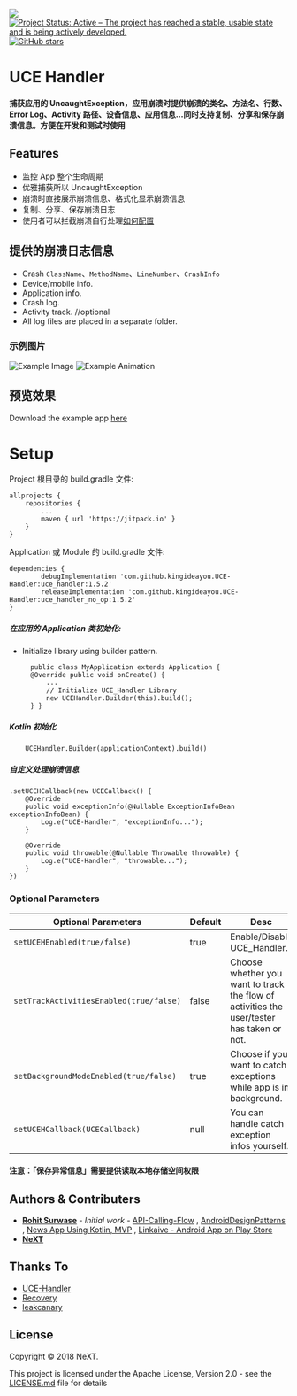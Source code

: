 [![](https://jitpack.io/v/kingideayou/UCE-Handler.svg)](https://jitpack.io/#RohitSurwase/UCE-Handler) [![Project Status: Active – The project has reached a stable, usable state and is being actively developed.](http://www.repostatus.org/badges/latest/active.svg)](http://www.repostatus.org/#active) [![GitHub stars](https://img.shields.io/github/stars/kingideayou/UCE-Handler.svg?style=social&label=Star)](https://GitHub.com/kingideayou/UCE-Handler/stargazers)

# UCE Handler
#### 捕获应用的 UncaughtException，应用崩溃时提供崩溃的类名、方法名、行数、Error Log、Activity 路径、设备信息、应用信息...同时支持复制、分享和保存崩溃信息。方便在开发和测试时使用

## Features
* 监控 App 整个生命周期
* 优雅捕获所以 UncaughtException
* 崩溃时直接展示崩溃信息、格式化显示崩溃信息
* 复制、分享、保存崩溃日志
* 使用者可以拦截崩溃自行处理[如何配置](#自定义处理崩溃信息)

## 提供的崩溃日志信息
* Crash `ClassName`、`MethodName`、`LineNumber`、`CrashInfo`
* Device/mobile info.
* Application info.
* Crash log.
* Activity track. //optional
* All log files are placed in a separate folder.

### 示例图片
![Example Image](http://ww1.sinaimg.cn/mw690/6db4aff6gy1fvn1nrp5qnj21905g0qse.jpg)
![Example Animation](http://ww1.sinaimg.cn/mw690/6db4aff6gy1fvmyplertdg20ew0pn1kx.gif)

## 预览效果
Download the example app [here](https://github.com/kingideayou/UCE-Handler/raw/master/DemoApk)

# Setup
Project 根目录的 build.gradle 文件:

	allprojects {
		repositories {
			...
			maven { url 'https://jitpack.io' }
		}
	}

Application 或 Module 的 build.gradle 文件:

	dependencies {
            debugImplementation 'com.github.kingideayou.UCE-Handler:uce_handler:1.5.2'
	        releaseImplementation 'com.github.kingideayou.UCE-Handler:uce_handler_no_op:1.5.2'
	}

##### 在应用的 Application 类初始化:
* Initialize library using builder pattern.

		public class MyApplication extends Application {
		@Override public void onCreate() {
			...
			// Initialize UCE_Handler Library
			new UCEHandler.Builder(this).build();
		} }

##### Kotlin 初始化

        UCEHandler.Builder(applicationContext).build()

##### 自定义处理崩溃信息

    .setUCEHCallback(new UCECallback() {
        @Override
        public void exceptionInfo(@Nullable ExceptionInfoBean exceptionInfoBean) {
            Log.e("UCE-Handler", "exceptionInfo...");
        }

        @Override
        public void throwable(@Nullable Throwable throwable) {
            Log.e("UCE-Handler", "throwable...");
        }
    })

### Optional Parameters

| Optional Parameters | Default | Desc |
| ------ | ------ | ------ |
| `setUCEHEnabled(true/false)` | true | Enable/Disable UCE_Handler. |
| `setTrackActivitiesEnabled(true/false)` | false | Choose whether you want to track the flow of activities the user/tester has taken or not. |
| `setBackgroundModeEnabled(true/false)` | true | Choose if you want to catch exceptions while app is in background. |
| `setUCEHCallback(UCECallback)` | null | You can handle catch exception infos yourself. |

#### 注意：「保存异常信息」需要提供读取本地存储空间权限

## Authors & Contributers

* [**Rohit Surwase**](https://github.com/RohitSurwase) - *Initial work* - [API-Calling-Flow](https://github.com/RohitSurwase/API-Calling-Flow) , [AndroidDesignPatterns](https://github.com/RohitSurwase/AndroidDesignPatterns) , [News App Using Kotlin, MVP](https://github.com/RohitSurwase/News-Kotlin-MVP) ,  [Linkaive - Android App on Play Store](https://play.google.com/store/apps/details?id=com.rohitss.saveme)
* [**NeXT**](https://juejin.im/user/55f4419360b28e983c150d0e)

## Thanks To
* [UCE-Handler](https://github.com/RohitSurwase/UCE-Handler)
* [Recovery](https://github.com/Sunzxyong/Recovery)
* [leakcanary](https://github.com/square/leakcanary)

## License
Copyright © 2018 NeXT.

This project is licensed under the Apache License, Version 2.0 - see the [LICENSE.md](LICENSE.md) file for details
